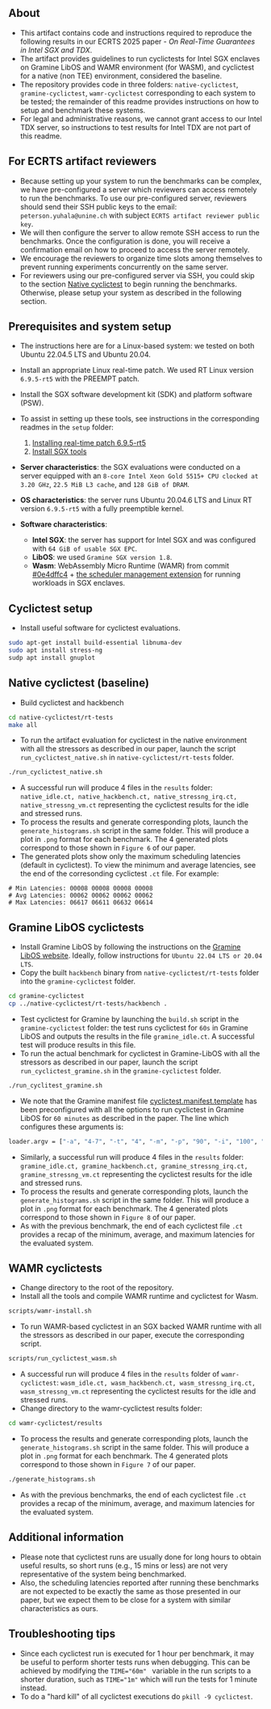 ## About
- This artifact contains code and instructions required to reproduce the following results in our ECRTS 2025 paper - _On Real-Time Guarantees in Intel SGX and TDX_. 
- The artifact provides guidelines to run cyclictests for Intel SGX enclaves on Gramine LibOS and WAMR environment (for WASM), and cyclictest for a native (non TEE) environment, considered the baseline.
- The repository provides code in three folders: `native-cyclictest`, `gramine-cyclictest`, `wamr-cyclictest` corresponding to each system to be tested; the remainder of this readme provides instructions on how to setup and benchmark these systems.
- For legal and administrative reasons, we cannot grant access to our Intel TDX server, so instructions to test results for Intel TDX are not part of this readme.


## For ECRTS artifact reviewers
- Because setting up your system to run the benchmarks can be complex, we have pre-configured a server which reviewers can access remotely to run the benchmarks.
To use our pre-configured server, reviewers should send their SSH public keys to the email: `peterson.yuhala@unine.ch` with subject `ECRTS artifact reviewer public key`.
- We will then configure the server to allow remote SSH access to run the benchmarks. Once the configuration is done, you will receive a confirmation email on how to proceed to access the server remotely.
- We encourage the reviewers to organize time slots among themselves to prevent running experiments concurrently on the same server.
- For reviewers using our pre-configured server via SSH, you could skip to the section [Native cyclictest](#native-cyclictest-baseline) to begin running the benchmarks. Otherwise, please setup your system as described in the following section.

## Prerequisites and system setup
- The instructions here are for a Linux-based system: we tested on both Ubuntu 22.04.5 LTS and Ubuntu 20.04.
- Install an appropriate Linux real-time patch. We used RT Linux version `6.9.5-rt5` with the PREEMPT patch.
- Install the SGX software development kit (SDK) and platform software (PSW). 
- To assist in setting up these tools, see instructions in the corresponding readmes in the `setup` folder:
    1. [Installing real-time patch 6.9.5-rt5](setup/install_rtos.md)
    2. [Install SGX tools](setup/install_sgx_tools.md)

- **Server characteristics**: the SGX evaluations were conducted on a server equipped with an `8-core Intel Xeon Gold 5515+ CPU clocked at 3.20 GHz`, `22.5 MiB L3 cache`, and `128 GiB of DRAM`.
- **OS characteristics**: the server runs Ubuntu 20.04.6 LTS and Linux RT version `6.9.5-rt5` with a fully preemptible kernel.
- **Software characteristics**:
    - **Intel SGX**: the server has support for Intel SGX and was configured with `64 GiB of usable SGX EPC`.
    - **LibOS**: we used `Gramine SGX version 1.8`.
    - **Wasm**: WebAssembly Micro Runtime (WAMR) from commit [#0e4dffc4](https://github.com/bytecodealliance/wasm-micro-runtime/commit/0e4dffc47922bb6fcdcaed7de2a6edfe8c48a7cd) + [the scheduler management extension](https://github.com/JamesMenetrey/wasm-micro-runtime/tree/scheduler/) for running workloads in SGX enclaves. 


## Cyclictest setup
- Install useful software for cyclictest evaluations.
```bash
sudo apt-get install build-essential libnuma-dev
sudo apt install stress-ng
sudp apt install gnuplot
```

## Native cyclictest (baseline)
- Build cyclictest and hackbench
```bash
cd native-cyclictest/rt-tests
make all
```
- To run the artifact evaluation for cyclictest in the native environment with all the stressors as described in our paper, launch the script `run_cyclictest_native.sh` in `native-cyclictest/rt-tests` folder.
```bash
./run_cyclictest_native.sh
```
- A successful run will produce 4 files in the `results` folder: `native_idle.ct, native_hackbench.ct, native_stressng_irq.ct, native_stressng_vm.ct` representing the cyclictest results for the idle and stressed runs. 
- To process the results and generate corresponding plots, launch the `generate_histograms.sh` script in the same folder. This will produce a plot in `.png` format for each benchmark. The 4 generated plots correspond to those shown in `Figure 6` of our paper.
- The generated plots show only the maximum scheduling latencies (default in cyclictest). To view the minimum and average latencies, see the end of the corresonding cyclictest `.ct` file. For example:
```
# Min Latencies: 00008 00008 00008 00008
# Avg Latencies: 00062 00062 00062 00062
# Max Latencies: 06617 06611 06632 06614
```

## Gramine LibOS cyclictests
- Install Gramine LibOS by following the instructions on the [Gramine LibOS website](https://gramine.readthedocs.io/en/stable/installation.html#ubuntu-22-04-lts-or-20-04-lts). Ideally, follow instructions for `Ubuntu 22.04 LTS or 20.04 LTS`.
- Copy the built `hackbench` binary from `native-cyclictest/rt-tests` folder into the `gramine-cyclictest` folder.
```bash
cd gramine-cyclictest
cp ../native-cyclictest/rt-tests/hackbench .
```
- Test cyclictest for Gramine by launching the `build.sh` script in the `gramine-cyclictest` folder: the test runs cyclictest for `60s` in Gramine LibOS and outputs the results in the file `gramine_idle.ct`. A successful test will produce results in this file.
- To run the actual benchmark for cyclictest in Gramine-LibOS  with all the stressors as described in our paper, launch the script `run_cyclictest_gramine.sh` in the `gramine-cyclictest` folder.
```bash
./run_cyclitest_gramine.sh
```
- We note that the Gramine manifest file [cyclictest.manifest.template](gramine-cyclictest/cyclictest.manifest.template) has been preconfigured with all the options to run cyclictest in Gramine LibOS for `60 minutes` as described in the paper. The line which configures these arguments is:
```bash
loader.argv = ["-a", "4-7", "-t", "4", "-m", "-p", "90", "-i", "100", "-h", "10000", "-D", "60m", "-r", "-n"]
```
- Similarly, a successful run will produce 4 files in the `results` folder: `gramine_idle.ct, gramine_hackbench.ct, gramine_stressng_irq.ct, gramine_stressng_vm.ct` representing the cyclictest results for the idle and stressed runs. 
- To process the results and generate corresponding plots, launch the `generate_histograms.sh` script in the same folder. This will produce a plot in `.png` format for each benchmark. The 4 generated plots correspond to those shown in `Figure 8` of our paper.
- As with the previous benchmark, the end of each cyclictest file `.ct` provides a recap of the minimum, average, and maximum latencies for the evaluated system.

## WAMR cyclictests
- Change directory to the root of the repository.
- Install all the tools and compile WAMR runtime and cyclictest for Wasm.
```bash
scripts/wamr-install.sh
```
- To run WAMR-based cyclictest in an SGX backed WAMR runtime with all the stressors as described in our paper, execute the corresponding script.
```bash
scripts/run_cyclictest_wasm.sh
```
- A successful run will produce 4 files in the `results` folder of `wamr-cyclictest`: `wasm_idle.ct, wasm_hackbench.ct, wasm_stressng_irq.ct, wasm_stressng_vm.ct` representing the cyclictest results for the idle and stressed runs. 
- Change directory to the wamr-cyclictest results folder: 
```bash
cd wamr-cyclictest/results
```
- To process the results and generate corresponding plots, launch the `generate_histograms.sh` script in the same folder. This will produce a plot in `.png` format for each benchmark. The 4 generated plots correspond to those shown in `Figure 7` of our paper.
```bash
./generate_histograms.sh
```
- As with the previous benchmarks, the end of each cyclictest file `.ct` provides a recap of the minimum, average, and maximum latencies for the evaluated system.


## Additional information
- Please note that cyclictest runs are usually done for long hours to obtain useful results, so short runs (e.g., 15 mins or less) are not very representative of the system being benchmarked.
- Also, the scheduling latencies reported after running these benchmarks are not expected to be exactly the same as those presented in our paper, but we expect them to be close for a system with similar characteristics as ours.

## Troubleshooting tips
- Since each cyclictest run is executed for 1 hour per benchmark, it may be useful to perform shorter tests runs when debugging. This can be achieved by modifying the `TIME="60m" ` variable in the run scripts to a shorter duration, such as `TIME="1m"` which will run the tests for 1 minute instead. 
- To do a "hard kill" of all cyclictest executions do `pkill -9 cyclictest`. 
 
  
